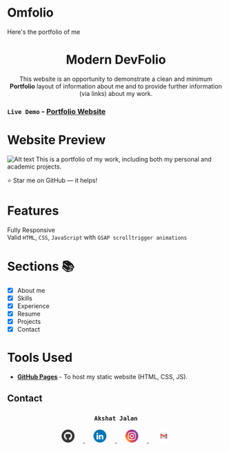 # Omfolio
Here's the portfolio of me 
<h1 align="center">Modern DevFolio</h1>

<p align="center">This website is an opportunity to demonstrate a clean and minimum <b>Portfolio</b> layout of information about me and to provide further information (via links) about my work.<p>

  ### <code>Live Demo</code> - **[Portfolio Website](https://akshatjalan.github.io/devfolio/)**

# Website Preview

 ![Alt text](https://github.com/Akshatjalan/devfolio/blob/main/images/bentoPortfolio.png?raw=true "Main Page")
  This is a portfolio of my work, including both my personal and academic projects.

:star:  Star me on GitHub — it helps!

# Features
 Fully Responsive\
 Valid `HTML`, `CSS`, `JavaScript` with `GSAP scrolltrigger animations`
 
# Sections 📚
- [x] About me
- [x] Skills
- [x] Experience
- [x] Resume 
- [x] Projects 
- [x] Contact

# Tools Used
* [<b>GitHub Pages</b>](https://create-react-app.dev/docs/deployment/#github-pages) - To host my static website (HTML, CSS, JS).


## Contact 
 <h3 align="center">
  <code> Akshat Jalan </code>
</h3>
  <p align="center"> 

  <a href="https://github.com/Akshatjalan">
    <img src="https://github.com/Akshatjalan/akshat/blob/master/Color/Github.svg" width="30" height="30" hspace="20">
  </a>

  <a href="https://www.linkedin.com/in/akshat-jalan/">
    <img src="https://github.com/Akshatjalan/akshat/blob/master/Color/LinkedIN.svg" width="30" height="30" hspace="20">
  </a>

  <a href="https://www.instagram.com/akshatxjalan/">
    <img src="https://github.com/Akshatjalan/akshat/blob/master/Color/Instagram.svg" width="30" height="30" hspace="20">
  </a>
    <a href="mailto:jalanakshat2@gmail.com">
    <img src="https://github.com/Akshatjalan/akshat/blob/master/Color/Gmail.svg"  width="30" height="30" hspace="20">
  </a>

</p>
